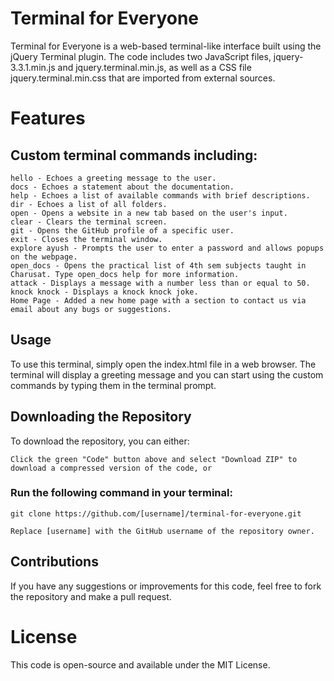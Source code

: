# Terminal for Everyone

Terminal for Everyone is a web-based terminal-like interface built using the jQuery Terminal plugin. The code includes two JavaScript files, jquery-3.3.1.min.js and jquery.terminal.min.js, as well as a CSS file jquery.terminal.min.css that are imported from external sources.
# Features

## Custom terminal commands including:

    hello - Echoes a greeting message to the user.
    docs - Echoes a statement about the documentation.
    help - Echoes a list of available commands with brief descriptions.
    dir - Echoes a list of all folders.
    open - Opens a website in a new tab based on the user's input.
    clear - Clears the terminal screen.
    git - Opens the GitHub profile of a specific user.
    exit - Closes the terminal window.
    explore ayush - Prompts the user to enter a password and allows popups on the webpage.
    open_docs - Opens the practical list of 4th sem subjects taught in Charusat. Type open_docs help for more information.
    attack - Displays a message with a number less than or equal to 50.
    knock knock - Displays a knock knock joke.
    Home Page - Added a new home page with a section to contact us via email about any bugs or suggestions.

## Usage

To use this terminal, simply open the index.html file in a web browser. The terminal will display a greeting message and you can start using the custom commands by typing them in the terminal prompt.

## Downloading the Repository

To download the repository, you can either:

    Click the green "Code" button above and select "Download ZIP" to download a compressed version of the code, or

   ### Run the following command in your terminal:


    git clone https://github.com/[username]/terminal-for-everyone.git

    Replace [username] with the GitHub username of the repository owner.

## Contributions

If you have any suggestions or improvements for this code, feel free to fork the repository and make a pull request.

# License

This code is open-source and available under the MIT License.
